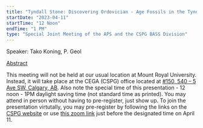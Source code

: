 ```yaml
---
title: "Tyndall Stone: Discovering Ordovician - Age Fossils in the Tyndall in Calgary's Downtown and Inner - City Areas."
startDate: "2023-04-11"
startTime: "12 Noon"
endTime: "1 PM"
type: "Special Joint Meeting of the APS and the CSPG BASS Division"
---
```


Speaker: Tako Koning, P. Geol

[Abstract](/presentationAbstracts/tako2.pdf)

This meeting will not be held at our usual location at Mount Royal University. Instead, it will take place at the CEGA (CSPG) office located at [#150, 540 – 5 Ave SW, Calgary, AB](https://www.google.com/maps/place/540+5+Ave+SW+%23150,+Calgary,+AB+T2P+0M2/@51.0489433,-114.0757419,17z/data=!3m1!4b1!4m6!3m5!1s0x53716ffb35f9d115:0x6dbeae9d6eee5b58!8m2!3d51.04894!4d-114.073167!16s%2Fg%2F11qqn7slhl?entry=ttu). Also note the special time of this presentation - 12 noon - 1PM daylight saving time (not standard time as printed). You may attend in person without having to pre-register, just show up. To join the presentation virtutally, you may pre-register by following the links on the [CSPG website](https://cspg.org/) or use [this zoom link](https://us06web.zoom.us/webinar/register/WN_doJZVwOuTUyVbbH2M9Aq2w) just before the designated time on April 11.
